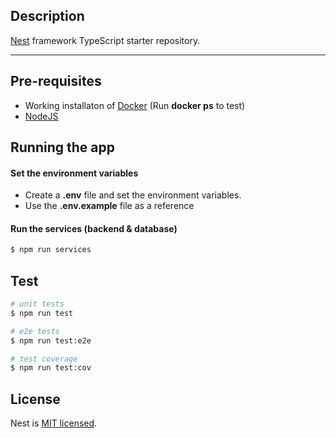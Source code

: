 ## Description

[Nest](https://github.com/nestjs/nest) framework TypeScript starter repository.

---

## Pre-requisites

- Working installaton of [Docker](https://docs.docker.com/get-docker/) (Run **docker ps** to test)
- [NodeJS](https://nodejs.org/en/download/)

## Running the app

#### Set the environment variables

- Create a **.env** file and set the environment variables.
- Use the **.env.example** file as a reference

#### Run the services (backend & database)

```bash
$ npm run services
```

## Test

```bash
# unit tests
$ npm run test

# e2e tests
$ npm run test:e2e

# test coverage
$ npm run test:cov
```

## License

Nest is [MIT licensed](LICENSE).

